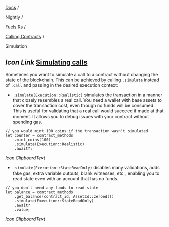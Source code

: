 [Docs](https://docs.fuel.network/) /

Nightly  /

[Fuels Rs](https://docs.fuel.network/docs/nightly/fuels-rs/) /

[Calling Contracts](https://docs.fuel.network/docs/nightly/fuels-rs/calling-contracts/) /

Simulation

## _Icon Link_ [Simulating calls](https://docs.fuel.network/docs/nightly/fuels-rs/calling-contracts/simulation/\#simulating-calls)

Sometimes you want to simulate a call to a contract without changing the state of the blockchain. This can be achieved by calling `.simulate` instead of `.call` and passing in the desired execution context:

- `.simulate(Execution::Realistic)` simulates the transaction in a manner that closely resembles a real call. You need a wallet with base assets to cover the transaction cost, even though no funds will be consumed. This is useful for validating that a real call would succeed if made at that moment. It allows you to debug issues with your contract without spending gas.

```fuel_Box fuel_Box-idXKMmm-css
// you would mint 100 coins if the transaction wasn't simulated
let counter = contract_methods
    .mint_coins(100)
    .simulate(Execution::Realistic)
    .await?;
```

_Icon ClipboardText_

- `.simulate(Execution::StateReadOnly)` disables many validations, adds fake gas, extra variable outputs, blank witnesses, etc., enabling you to read state even with an account that has no funds.

```fuel_Box fuel_Box-idXKMmm-css
// you don't need any funds to read state
let balance = contract_methods
    .get_balance(contract_id, AssetId::zeroed())
    .simulate(Execution::StateReadOnly)
    .await?
    .value;
```

_Icon ClipboardText_